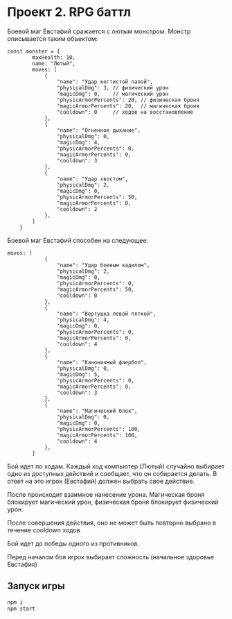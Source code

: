 # Проект 2. RPG баттл

Боевой маг Евстафий сражается с лютым монстром. Монстр описывается таким объектом:

```
const monster = {
        maxHealth: 10,
        name: "Лютый",
        moves: [
            {
                "name": "Удар когтистой лапой",
                "physicalDmg": 3, // физический урон
                "magicDmg": 0,    // магический урон
                "physicArmorPercents": 20, // физическая броня
                "magicArmorPercents": 20,  // магическая броня
                "cooldown": 0     // ходов на восстановление
            },
            {
                "name": "Огненное дыхание",
                "physicalDmg": 0,
                "magicDmg": 4,
                "physicArmorPercents": 0,
                "magicArmorPercents": 0,
                "cooldown": 3
            },
            {
                "name": "Удар хвостом",
                "physicalDmg": 2,
                "magicDmg": 0,
                "physicArmorPercents": 50,
                "magicArmorPercents": 0,
                "cooldown": 2
            },
        ]
    }
```

Боевой маг Евстафий способен на следующее:

```
moves: [
            {
                "name": "Удар боевым кадилом",
                "physicalDmg": 2,
                "magicDmg": 0,
                "physicArmorPercents": 0,
                "magicArmorPercents": 50,
                "cooldown": 0
            },
            {
                "name": "Вертушка левой пяткой",
                "physicalDmg": 4,
                "magicDmg": 0,
                "physicArmorPercents": 0,
                "magicArmorPercents": 0,
                "cooldown": 4
            },
            {
                "name": "Каноничный фаербол",
                "physicalDmg": 0,
                "magicDmg": 5,
                "physicArmorPercents": 0,
                "magicArmorPercents": 0,
                "cooldown": 3
            },
            {
                "name": "Магический блок",
                "physicalDmg": 0,
                "magicDmg": 0,
                "physicArmorPercents": 100,
                "magicArmorPercents": 100,
                "cooldown": 4
            },
        ]
```

Бой идет по ходам. Каждый ход компьютер (Лютый) случайно выбирает одно из доступных действий и сообщает, что он собирается делать. В ответ на это игрок (Евстафий) должен выбрать свое действие.

После происходит взаимное нанесение урона. Магическая броня блокирует магический урон, физическая броня блокирует физический урон.

После совершения действия, оно не может быть повторно выбрано в течение cooldown ходов

Бой идет до победы одного из противников.

Перед началом боя игрок выбирает сложность (начальное здоровье Евстафия)

## Запуск игры

```sh
npm i
npm start
```
